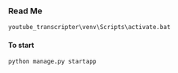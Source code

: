 ### Read Me


```cmd
youtube_transcripter\venv\Scripts\activate.bat
```

#### To start 

```python
python manage.py startapp
```